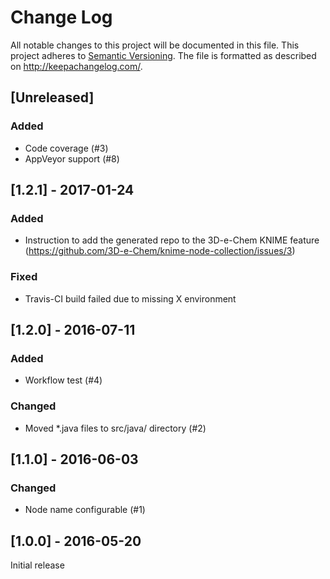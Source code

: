 # Change Log
All notable changes to this project will be documented in this file.
This project adheres to [Semantic Versioning](http://semver.org/).
The file is formatted as described on http://keepachangelog.com/.

## [Unreleased]

### Added

* Code coverage (#3)
* AppVeyor support (#8)

## [1.2.1] - 2017-01-24

### Added

* Instruction to add the generated repo to the 3D-e-Chem KNIME feature (https://github.com/3D-e-Chem/knime-node-collection/issues/3)

### Fixed

* Travis-CI build failed due to missing X environment

## [1.2.0] - 2016-07-11

### Added

* Workflow test (#4)

### Changed

* Moved *.java files to src/java/ directory (#2)

## [1.1.0] - 2016-06-03

### Changed

* Node name configurable (#1)

## [1.0.0] - 2016-05-20

Initial release
